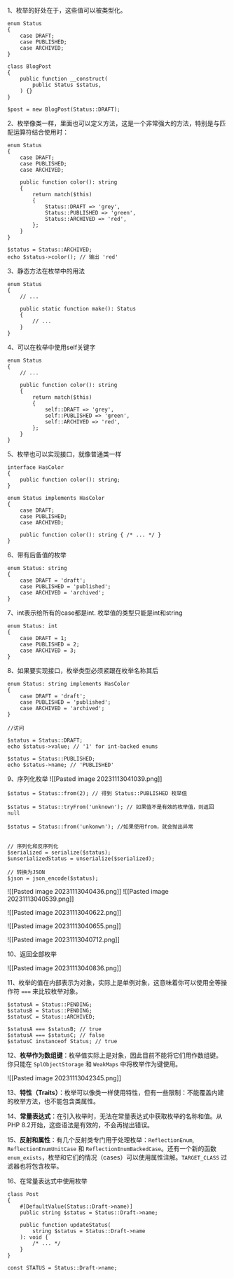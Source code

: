 1、枚举的好处在于，这些值可以被类型化。

```
enum Status
{
    case DRAFT;
    case PUBLISHED;
    case ARCHIVED;
}
```

```
class BlogPost
{
    public function __construct(
        public Status $status,
    ) {}
}

$post = new BlogPost(Status::DRAFT);
```

2、枚举像类一样，里面也可以定义方法，这是一个非常强大的方法，特别是与匹配运算符结合使用时：

```
enum Status
{
    case DRAFT;
    case PUBLISHED;
    case ARCHIVED;

    public function color(): string
    {
        return match($this)
        {
            Status::DRAFT => 'grey',
            Status::PUBLISHED => 'green',
            Status::ARCHIVED => 'red',
        };
    }
}

$status = Status::ARCHIVED;
echo $status->color(); // 输出 'red'

```

3、静态方法在枚举中的用法

```
enum Status
{
    // ...
    
    public static function make(): Status
    {
        // ...
    }
}

```

4、可以在枚举中使用self关键字

```
enum Status
{
    // ...

    public function color(): string
    {
        return match($this)
        {
            self::DRAFT => 'grey',
            self::PUBLISHED => 'green',
            self::ARCHIVED => 'red',
        };
    }
}

```

5、枚举也可以实现接口，就像普通类一样

```
interface HasColor
{
    public function color(): string;
}

enum Status implements HasColor
{
    case DRAFT;
    case PUBLISHED;
    case ARCHIVED;

    public function color(): string { /* ... */ }
}

```

6、带有后备值的枚举

```
enum Status: string
{
    case DRAFT = 'draft';
    case PUBLISHED = 'published';
    case ARCHIVED = 'archived';
}

```

7、int表示给所有的case都是int. 枚举值的类型只能是int和string

```
enum Status: int
{
    case DRAFT = 1;
    case PUBLISHED = 2;
    case ARCHIVED = 3;
}

```

8、如果要实现接口，枚举类型必须紧跟在枚举名称其后

```
enum Status: string implements HasColor
{
    case DRAFT = 'draft';
    case PUBLISHED = 'published';
    case ARCHIVED = 'archived';
}

//访问

$status = Status::DRAFT;
echo $status->value; // '1' for int-backed enums

$status = Status::PUBLISHED;
echo $status->name; // 'PUBLISHED'

```

9、序列化枚举
![[Pasted image 20231113041039.png]]

```
$status = Status::from(2); // 得到 Status::PUBLISHED 枚举值

$status = Status::tryFrom('unknown'); // 如果值不是有效的枚举值，则返回 null

$status = Status::from('unkonwn'); //如果使用from，就会抛出异常


// 序列化和反序列化
$serialized = serialize($status);
$unserializedStatus = unserialize($serialized);

// 转换为JSON
$json = json_encode($status);

```

![[Pasted image 20231113040436.png]]
![[Pasted image 20231113040539.png]]

![[Pasted image 20231113040622.png]]

![[Pasted image 20231113040655.png]]

![[Pasted image 20231113040712.png]]

10、返回全部枚举

![[Pasted image 20231113040836.png]]

11、枚举的值在内部表示为对象，实际上是单例对象，这意味着你可以使用全等操作符 `===` 来比较枚举对象。

```
$statusA = Status::PENDING;
$statusB = Status::PENDING;
$statusC = Status::ARCHIVED;

$statusA === $statusB; // true
$statusA === $statusC; // false
$statusC instanceof Status; // true

```

12、**枚举作为数组键**：枚举值实际上是对象，因此目前不能将它们用作数组键。你只能在 `SplObjectStorage` 和 `WeakMaps` 中将枚举作为键使用。

![[Pasted image 20231113042345.png]]

13、**特性（Traits）**：枚举可以像类一样使用特性，但有一些限制：不能覆盖内建的枚举方法，也不能包含类属性。

14、**常量表达式**：在引入枚举时，无法在常量表达式中获取枚举的名称和值。从PHP 8.2开始，这些语法是有效的，不会再抛出错误。

15、**反射和属性**：有几个反射类专门用于处理枚举：`ReflectionEnum`, `ReflectionEnumUnitCase` 和 `ReflectionEnumBackedCase`。还有一个新的函数 `enum_exists`，枚举和它们的情况（cases）可以使用属性注解。`TARGET_CLASS` 过滤器也将包含枚举。

16、在常量表达式中使用枚举

```
class Post
{
    #[DefaultValue(Status::Draft->name)]
    public string $status = Status::Draft->name;

    public function updateStatus(
        string $status = Status::Draft->name
    ): void {
        /* ... */
    }
}

const STATUS = Status::Draft->name;

```
